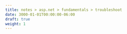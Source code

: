 ```yaml
---
title: notes > asp.net > fundamentals > troubleshoot
date: 3000-01-01T00:00:00-06:00
draft: true
weight: 1
---
```


